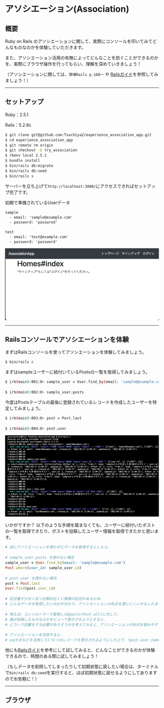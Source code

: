 # アソシエーション(Association)

## 概要

Ruby on Rails のアソシエーションに関して、実際にコンソールを叩いてみてどんなものなのかを体験していただきます。

また、アソシエーション活用の有無によってどんなことを防ぐことができるのかを、実際にブラウザ操作を行ってもらい、理解を深めていきましょう！

（アソシエーションに関しては、`現場Rails p.168〜` や [Railsガイド](https://railsguides.jp/association_basics.html)を参照してみましょう！）

---

## セットアップ

Ruby：2.5.1

Rails：5.2.6c

```bash
$ git clone git@github.com:Tsuchiya2/experience_association_app.git
$ cd experience_association_app
$ git remote rm origin
$ git checkout -b try_association
$ rbenv local 2.5.1
$ bundle install
$ bin/rails db:migrate
$ bin/rails db:seed
$ bin/rails s
```

サーバーを立ち上げて`http://localhost:3000/`にアクセスできればセットアップ完了です。

初期で準備されているUserデータ
```
sample
  - email: 'sample@example.com'
  - password: 'passwrod'

test
  - email: 'test@example.com'
  - password: 'password'
```

![初期トップページ](./public/images/first.jpg)

---

## Railsコンソールでアソシエーションを体験

まずはRailsコンソールを使ってアソシエーションを体験してみましょう。

```bash
$ bin/rails c
```

まずはsampleユーザーに紐付いているPostsの一覧を取得してみましょう。

```bash
$ irb(main):001:0> sample_user = User.find_by(email: 'sample@example.com')

$ irb(main):002:0> sample_user.posts
```

今度はPostsテーブルの最後に登録されているレコードを作成したユーザーを特定してみましょう。

```bash
$ irb(main):003:0> post = Post.last

$ irb(main):004:0> post.user
```

![rails_console](./public/images/rails_console.jpg)

いかがですか？
以下のような手順を踏まなくても、ユーザーに紐付いたポストの一覧を取得できたり、ポストを投稿したユーザー情報を取得できたかと思います。

```ruby
# 仮にアソシエーションを使わずにデータを取得するとしたら。

# sample_user.posts を使わない場合
sample_user = User.find_by(email: 'sample@example.com')
Post.where(user_id: sample_user.id)

# post.user を使わない場合
post = Post.last
User.find(post.user_id)

# 記述量が少なく且つ比較的近くに関連の記述があるため、
# どんなデータを取得したいのかが分かり、アソシエーションの利点を感じにくいかもしれません。

# 例えば、コントローラーで取得した@posts(Post.all)に対して、
# 誰が投稿したものなのかをビューで表示させようとすると、
# どういう記載をする必要がありそうかを考えてみると、アソシエーションの利点を掴みやすくなるかもしれません。

# アソシエーションを活用すると、
# each文などを活用して1つ1つのレコードを表示されるようにした上で、「post.user.name」と書くと投稿者の名前を表示できるかと思います。
```

他にも[Railsガイド](https://railsguides.jp/association_basics.html#%E9%96%A2%E9%80%A3%E4%BB%98%E3%81%91%E3%81%AE%E8%A9%B3%E7%B4%B0%E6%83%85%E5%A0%B1)を参考にして試してみると、どんなことができるのかが体験できるので、時間のある際に試してみましょう！

（もしデータを削除してしまったりして初期状態に戻したい場合は、ターミナルで`bin/rails db:seed`を実行すると、ほぼ初期状態に戻せるようにしてありますのでお気軽に！）

---

## ブラウザ
